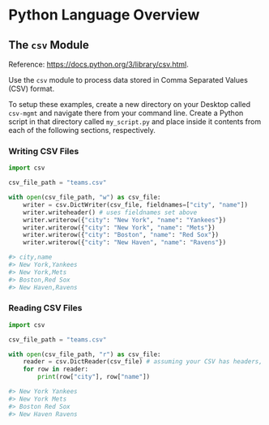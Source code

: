# Python Language Overview

## The `csv` Module

Reference: https://docs.python.org/3/library/csv.html.

Use the `csv` module to process data stored in Comma Separated Values (CSV) format.

To setup these examples, create a new directory on your Desktop called `csv-mgmt` and navigate there from your command line. Create a Python script in that directory called `my_script.py` and place inside it contents from each of the following sections, respectively.

### Writing CSV Files

```python
import csv

csv_file_path = "teams.csv"

with open(csv_file_path, "w") as csv_file:
    writer = csv.DictWriter(csv_file, fieldnames=["city", "name"])
    writer.writeheader() # uses fieldnames set above
    writer.writerow({"city": "New York", "name": "Yankees"})
    writer.writerow({"city": "New York", "name": "Mets"})
    writer.writerow({"city": "Boston", "name": "Red Sox"})
    writer.writerow({"city": "New Haven", "name": "Ravens"})

#> city,name
#> New York,Yankees
#> New York,Mets
#> Boston,Red Sox
#> New Haven,Ravens
```

### Reading CSV Files

```python
import csv

csv_file_path = "teams.csv"

with open(csv_file_path, "r") as csv_file:
    reader = csv.DictReader(csv_file) # assuming your CSV has headers, otherwise... csv.reader(csv_file)
    for row in reader:
        print(row["city"], row["name"])

#> New York Yankees
#> New York Mets
#> Boston Red Sox
#> New Haven Ravens
```
